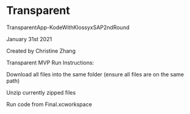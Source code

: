 # Transparent
TransparentApp-KodeWithKlossyxSAP2ndRound


January 31st 2021


Created by Christine Zhang 


Transparent MVP Run Instructions:




Download all files into the same folder (ensure all files are on the same path)


Unzip currently zipped files


Run code from Final.xcworkspace
